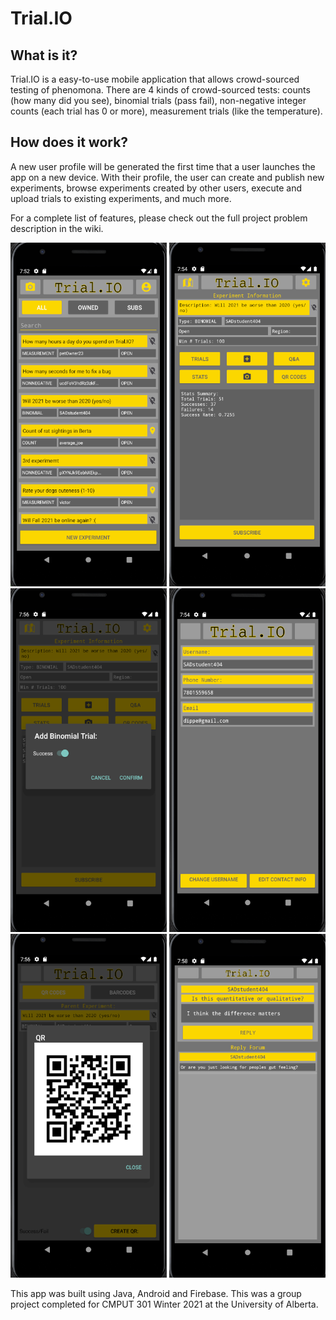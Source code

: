 # Trial<span>.</span>IO

## What is it?
Trial<span>.</span>IO is a easy-to-use mobile application that allows crowd-sourced testing of phenomona. There are 4 kinds of crowd-sourced tests: counts (how many did you see), binomial trials (pass fail), non-negative integer counts (each trial has 0 or more), measurement trials (like the temperature).

## How does it work?
A new user profile will be generated the first time that a user launches the app on a new device. With their profile, the user can create and publish new experiments, browse experiments created by other users, execute and upload trials to existing experiments, and much more.

For a complete list of features, please check out the full project problem description in the wiki.

<img src="./img/main.png" alt="main user interface" height ="550" width="250"/>
<img src="./img/experiment.png" alt="main user interface" height ="550" width="250"/>
<img src="./img/trial.png" alt="main user interface" height ="550" width="250"/>
<img src="./img/profile.png" alt="main user interface" height ="550" width="250"/>
<img src="./img/qr.png" alt="main user interface" height ="550" width="250"/>
<img src="./img/question.png" alt="main user interface" height ="550" width="250"/>

This app was built using Java, Android and Firebase. This was a group project completed for CMPUT 301 Winter 2021 at the University of Alberta.